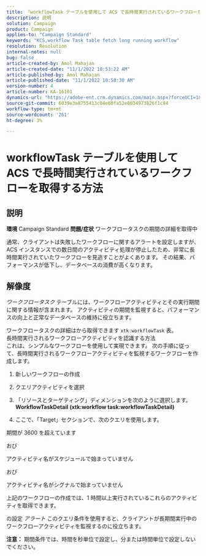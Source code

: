 ```yaml
---
title: 「workflowTask テーブルを使用して ACS で長時間実行されているワークフローを取得する方法」
description: 説明
solution: Campaign
product: Campaign
applies-to: "Campaign Standard"
keywords: "KCS,workflow Task table fetch long running workflow"
resolution: Resolution
internal-notes: null
bug: false
article-created-by: Amol Mahajan
article-created-date: "11/1/2022 10:53:22 AM"
article-published-by: Amol Mahajan
article-published-date: "11/1/2022 10:58:30 AM"
version-number: 4
article-number: KA-16101
dynamics-url: "https://adobe-ent.crm.dynamics.com/main.aspx?forceUCI=1&pagetype=entityrecord&etn=knowledgearticle&id=502e5362-d359-ed11-9561-6045bd006a22"
source-git-commit: 6039e3a8755413c04e60fa52e8034973826f1c84
workflow-type: tm+mt
source-wordcount: '261'
ht-degree: 3%

---
```


# workflowTask テーブルを使用して ACS で長時間実行されているワークフローを取得する方法

## 説明

<b>環境</b>
Campaign Standard
<b>問題/症状</b>
ワークフロータスクの期間の詳細を取得中

通常、クライアントは失敗したワークフローに関するアラートを設定しますが、ACS インスタンスでの数日間のアクティビティ処理が停止したため、非常に長時間実行されていたワークフローを見逃すことがよくあります。 その結果、パフォーマンスが低下し、データベースの消費が高くなります。


## 解像度


*ワークフロータスク* テーブルには、ワークフローアクティビティとその実行期間に関する情報が含まれます。 アクティビティの期間を監視すると、パフォーマンスの向上と正常なデータベースの維持に役立ちます。

ワークフロータスクの詳細はから取得できます `xtk:workflowTask` 表。
<br>長時間実行されるワークフローアクティビティを認識する方法<br>
これは、シンプルなワークフローを使用して実現できます。 次の手順に従って、長時間実行されるワークフローアクティビティを監視するワークフローを作成します。

1. 新しいワークフローの作成

2. クエリアクティビティを選択

3. 「リソースとターゲティング」ディメンションを次のように選択します。 <b>WorkflowTaskDetail</b> <b>(xtk:workflow task:workflowTaskDetail)</b>

4. ここで、「Target」セクションで、次のクエリを使用します。

期間が 3600 を超えています

おび

アクティビティ名がスケジュールで始まっていません

おび

アクティビティ名がシグナルで始まっていません



上記のワークフローの作成では、1 時間以上実行されているこれらのアクティビティを取得できます。

の設定 *アラート* このクエリ条件を使用すると、クライアントが長期間実行中のワークフローアクティビティを監視するのに役立ちます。

<b>注意：</b> 期間条件では、時間を秒単位で設定し、分または時間単位で設定しないでください。
